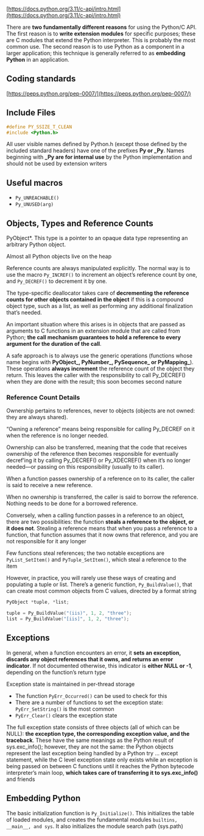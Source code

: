 
[https://docs.python.org/3.11/c-api/intro.html](https://docs.python.org/3.11/c-api/intro.html)

There are **two fundamentally different reasons** for using the Python/C API. The first reason is to **write extension modules** for specific purposes; these are C modules that extend the Python interpreter. This is probably the most common use. The second reason is to use Python as a component in a larger application; this technique is generally referred to as **embedding Python** in an application.

## Coding standards

[https://peps.python.org/pep-0007/](https://peps.python.org/pep-0007/)

## Include Files

```c
#define PY_SSIZE_T_CLEAN
#include <Python.h>
```

All user visible names defined by Python.h (except those defined by the included standard headers) have one of the prefixes **Py or _Py**. Names beginning with **_Py are for internal use** by the Python implementation and should not be used by extension writers

## Useful macros

- `Py_UNREACHABLE()`
- `Py_UNUSED(arg)`

## Objects, Types and Reference Counts

PyObject*. This type is a pointer to an opaque data type representing an arbitrary Python object.

Almost all Python objects live on the heap

Reference counts are always manipulated explicitly. The normal way is to use the macro `Py_INCREF()` to increment an object’s reference count by one, and `Py_DECREF()` to decrement it by one. 

The type-specific deallocator takes care of **decrementing the reference counts for other objects contained in the object** if this is a compound object type, such as a list, as well as performing any additional finalization that’s needed. 

An important situation where this arises is in objects that are passed as arguments to C functions in an extension module that are called from Python; **the call mechanism guarantees to hold a reference to every argument for the duration of the call**.

A safe approach is to always use the generic operations (functions whose name begins with **PyObject_, PyNumber_, PySequence_ or PyMapping_**). These operations **always increment** the reference count of the object they return. This leaves the caller with the responsibility to call Py_DECREF() when they are done with the result; this soon becomes second nature

### Reference Count Details

Ownership pertains to references, never to objects (objects are not owned: they are always shared). 

“Owning a reference” means being responsible for calling Py_DECREF on it when the reference is no longer needed. 

Ownership can also be transferred, meaning that the code that receives ownership of the reference then becomes responsible for eventually decref’ing it by calling Py_DECREF() or Py_XDECREF() when it’s no longer needed—or passing on this responsibility (usually to its caller). 

When a function passes ownership of a reference on to its caller, the caller is said to receive a new reference. 

When no ownership is transferred, the caller is said to borrow the reference. Nothing needs to be done for a borrowed reference.

Conversely, when a calling function passes in a reference to an object, there are two possibilities: the function **steals a reference to the object, or it does not**. Stealing a reference means that when you pass a reference to a function, that function assumes that it now owns that reference, and you are not responsible for it any longer

Few functions steal references; the two notable exceptions are `PyList_SetItem()` and `PyTuple_SetItem()`, which steal a reference to the item

However, in practice, you will rarely use these ways of creating and populating a tuple or list. There’s a generic function, `Py_BuildValue()`, that can create most common objects from C values, directed by a format string

```c
PyObject *tuple, *list;

tuple = Py_BuildValue("(iis)", 1, 2, "three");
list = Py_BuildValue("[iis]", 1, 2, "three");
```

## Exceptions

In general, when a function encounters an error, it **sets an exception, discards any object references that it owns, and returns an error indicator**. If not documented otherwise, this indicator is **either NULL or -1**, depending on the function’s return type

Exception state is maintained in per-thread storage

- The function `PyErr_Occurred()` can be used to check for this
- There are a number of functions to set the exception state: `PyErr_SetString()` is the most common
- `PyErr_Clear()` clears the exception state

The full exception state consists of three objects (all of which can be NULL): **the exception type, the corresponding exception value, and the traceback**. These have the same meanings as the Python result of sys.exc_info(); however, they are not the same: the Python objects represent the last exception being handled by a Python try … except statement, while the C level exception state only exists while an exception is being passed on between C functions until it reaches the Python bytecode interpreter’s main loop, **which takes care of transferring it to sys.exc_info()** and friends

## Embedding Python

The basic initialization function is `Py_Initialize()`. This initializes the table of loaded modules, and creates the fundamental modules `builtins, __main__, and sys`. It also initializes the module search path (sys.path)

